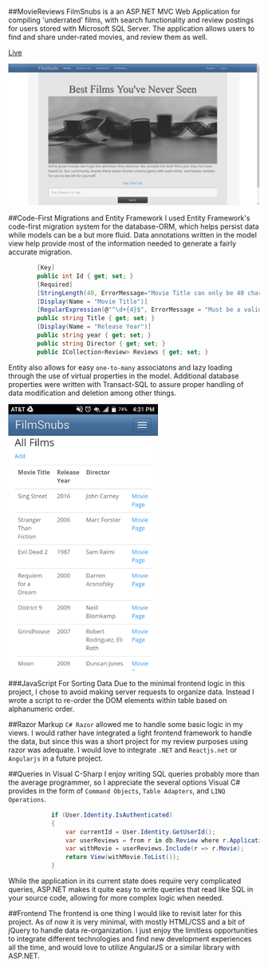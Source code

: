 

##MovieReviews
FilmSnubs is a an ASP.NET MVC Web Application for compiling 'underrated' films, with search functionality and review postings for users stored with Microsoft SQL Server. The application allows users to find and share under-rated movies, and review them as well. 

[Live](http://filmsnubs.apphb.com/home)

![home image](FS.png)

##Code-First Migrations and Entity Framework
I used Entity Framework's code-first migration system for the database-ORM, which helps persist data while models can be a but more fluid. Data annotations written in the model view help provide most of the information needed to generate a fairly accurate migration. 

```C#
        [Key]
        public int Id { get; set; }
        [Required]
        [StringLength(40, ErrorMessage="Movie Title can only be 40 characters")]
        [Display(Name = "Movie Title")]
        [RegularExpression(@"^\d+{4}$", ErrorMessage = "Must be a valid year")]
        public string Title { get; set; }
        [Display(Name = "Release Year")]
        public string year { get; set; }
        public string Director { get; set; }
        public ICollection<Review> Reviews { get; set; }
 ```
Entity also allows for easy `one-to-many` associatons and lazy loading through the use of virtual properties in the model. Additional database properties were written with Transact-SQL to assure proper handling of data modification and deletion among other things. 

<img src="./Screenshot_20170301-163145.png" width="300px" height="auto"/>

###JavaScript For Sorting Data
Due to the minimal frontend logic in this project, I chose to avoid making server requests to organize data. Instead I wrote a script to re-order the DOM elements within table based on alphanumeric order. 

##Razor Markup
`C# Razor` allowed me to handle some basic logic in my views. I would rather have integrated a light frontend framework to handle the data, but since this was a short project for my review purposes using razor was adequate. I would love to integrate `.NET` and `Reactjs.net` or `Angularjs` in a future project. 

##Queries in Visual C-Sharp
I enjoy writing SQL queries probably more than the average programmer, so I appreciate the several options Visual C# provides in the form of `Command Objects`, `Table Adapters`, and `LINQ Operations`. 
```C#
            if (User.Identity.IsAuthenticated)
            {
                var currentId = User.Identity.GetUserId();
                var userReviews = from r in db.Review where r.ApplicationUserId == currentId select r;
                var withMovie = userReviews.Include(r => r.Movie);
                return View(withMovie.ToList());
            }
  ```
While the application in its current state does require very complicated queries, ASP.NET makes it quite easy to write queries that read like SQL in your source code, allowing for more complex logic when needed. 

##Frontend
The frontend is one thing I would like to revisit later for this project. As of now it is very minimal, with mostly HTML/CSS and a bit of jQuery to handle data re-organization. I just enjoy the limitless opportunities to integrate different technologies and find new development experiences all the time, and would love to utilize AngularJS or a similar library with ASP.NET.

